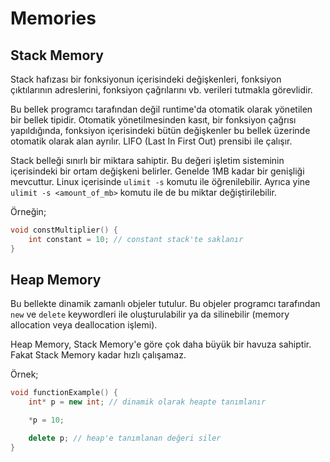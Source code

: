 # Memories
## Stack Memory
Stack hafızası bir fonksiyonun içerisindeki değişkenleri, fonksiyon çıktılarının adreslerini, fonksiyon çağrılarını vb. verileri tutmakla görevlidir.

Bu bellek programcı tarafından değil runtime'da otomatik olarak yönetilen bir bellek tipidir. Otomatik yönetilmesinden kasıt, bir fonksiyon çağrısı yapıldığında, fonksiyon içerisindeki bütün değişkenler bu bellek üzerinde otomatik olarak alan ayrılır. LIFO (Last In First Out) prensibi ile çalışır.

Stack belleği sınırlı bir miktara sahiptir. Bu değeri işletim sisteminin içerisindeki bir ortam değişkeni belirler. Genelde 1MB kadar bir genişliği mevcuttur. Linux içerisinde `ulimit -s` komutu ile öğrenilebilir. Ayrıca yine `ulimit -s <amount_of_mb>` komutu ile de bu miktar değiştirilebilir.

Örneğin;
```c++
void constMultiplier() {
    int constant = 10; // constant stack'te saklanır
}
```

## Heap Memory
Bu bellekte dinamik zamanlı objeler tutulur. Bu objeler programcı tarafından `new` ve `delete` keywordleri ile oluşturulabilir ya da silinebilir (memory allocation veya deallocation işlemi).

Heap Memory, Stack Memory'e göre çok daha büyük bir havuza sahiptir. Fakat Stack Memory kadar hızlı çalışamaz.

Örnek;
```c++
void functionExample() {
    int* p = new int; // dinamik olarak heapte tanımlanır

    *p = 10;

    delete p; // heap'e tanımlanan değeri siler
}
```
